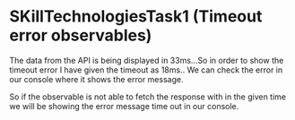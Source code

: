 # SKillTechnologiesTask1 (Timeout error observables)


The data from the API is being displayed in 33ms...So in order to show the timeout error I have given the timeout as 18ms..
We can check the error in our console where it shows the error message.

So if the observable is not able to fetch the response with in the given time we will be showing the error message time out in our console.
